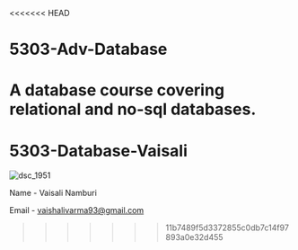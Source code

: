 <<<<<<< HEAD
# 5303-Adv-Database
A database course covering relational and no-sql databases.
=======
# 5303-Database-Vaisali


![dsc_1951](https://cloud.githubusercontent.com/assets/13966932/9473536/ec1ecd16-4b20-11e5-8c66-b5d0460a38f0.JPG)

Name - Vaisali Namburi

Email - vaishalivarma93@gmail.com
>>>>>>> 11b7489f5d3372855c0db7c14f97893a0e32d455
